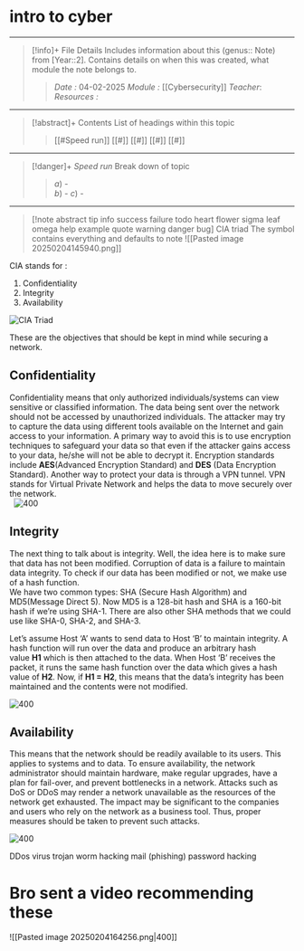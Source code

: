 # intro to cyber
---
> [!info]+ File Details
> Includes information about this (genus:: Note) from [Year::2]. Contains details on when this was created, what module the note belongs to.
> > *Date :*  04-02-2025
> > *Module :* [[Cybersecurity]]
> > *Teacher*: 
> > *Resources :* 

---
> [!abstract]+ Contents
> List of headings within this topic
> > [[#Speed run]]
> [[#]]
> [[#]]
> [[#]]
> [[#]]

--- 
> [!danger]+ *Speed run*
> Break down of topic 
> > $a)$ -  
> $b)$ - 
> $c)$ - 

---

> [!note abstract tip info success failure todo heart flower sigma leaf omega help example quote warning danger bug] CIA triad
> The symbol contains everything and defaults to note
> ![[Pasted image 20250204145940.png]]

CIA stands for :

1. Confidentiality
2. Integrity
3. Availability

![CIA Triad](https://media.geeksforgeeks.org/wp-content/cdn-uploads/20210623231627/384.png)

These are the objectives that should be kept in mind while securing a network. 

## **Confidentiality**

Confidentiality means that only authorized individuals/systems can view sensitive or classified information. The data being sent over the network should not be accessed by unauthorized individuals. The attacker may try to capture the data using different tools available on the Internet and gain access to your information. A primary way to avoid this is to use encryption techniques to safeguard your data so that even if the attacker gains access to your data, he/she will not be able to decrypt it. Encryption standards include **AES**(Advanced Encryption Standard) and **DES** (Data Encryption Standard). Another way to protect your data is through a VPN tunnel. VPN stands for Virtual Private Network and helps the data to move securely over the network.   
 
![400](https://media.geeksforgeeks.org/wp-content/cdn-uploads/20210623231631/559.png)

## **Integrity** 

The next thing to talk about is integrity. Well, the idea here is to make sure that data has not been modified. Corruption of data is a failure to maintain data integrity. To check if our data has been modified or not, we make use of a hash function.   
We have two common types: SHA (Secure Hash Algorithm) and MD5(Message Direct 5). Now MD5 is a 128-bit hash and SHA is a 160-bit hash if we’re using SHA-1. There are also other SHA methods that we could use like SHA-0, SHA-2, and SHA-3. 

Let’s assume Host ‘A’ wants to send data to Host ‘B’ to maintain integrity. A hash function will run over the data and produce an arbitrary hash value **H1** which is then attached to the data. When Host ‘B’ receives the packet, it runs the same hash function over the data which gives a hash value of **H2**. Now, if **H1 = H2**, this means that the data’s integrity has been maintained and the contents were not modified. 

![400](https://media.geeksforgeeks.org/wp-content/cdn-uploads/20210623231634/646.png)

## **Availability** 

This means that the network should be readily available to its users. This applies to systems and to data. To ensure availability, the network administrator should maintain hardware, make regular upgrades, have a plan for fail-over, and prevent bottlenecks in a network. Attacks such as DoS or DDoS may render a network unavailable as the resources of the network get exhausted. The impact may be significant to the companies and users who rely on the network as a business tool. Thus, proper measures should be taken to prevent such attacks. 

![400](https://media.geeksforgeeks.org/wp-content/cdn-uploads/20210623231629/454.png)


DDos 
virus 
trojan 
worm
hacking mail (phishing)
password hacking 

# Bro sent a video recommending these 
![[Pasted image 20250204164256.png|400]]